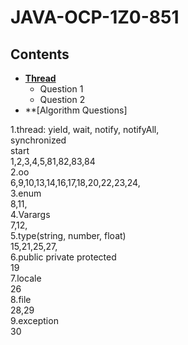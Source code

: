 # JAVA-OCP-1Z0-851
## Contents

- **[Thread](thread.md)**
  - Question 1
  - Question 2
- **[Algorithm Questions]


1.thread: yield, wait, notify, notifyAll,  
               synchronized  
               start  
     1,2,3,4,5,81,82,83,84  
2.oo  
     6,9,10,13,14,16,17,18,20,22,23,24,  
3.enum  
8,11,  
4.Varargs  
7,12,  
5.type(string, number, float)  
15,21,25,27,  
6.public private protected  
19  
7.locale  
26  
8.file  
28,29  
9.exception  
30  
